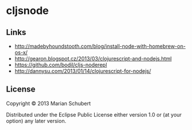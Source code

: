 # cljsnode

## Links

- http://madebyhoundstooth.com/blog/install-node-with-homebrew-on-os-x/
- http://gearon.blogspot.cz/2013/03/clojurescript-and-nodejs.html
- https://github.com/bodil/cljs-noderepl
- http://dannysu.com/2013/01/14/clojurescript-for-nodejs/

## License

Copyright © 2013 Marian Schubert

Distributed under the Eclipse Public License either version 1.0 or (at
your option) any later version.
